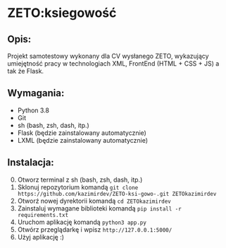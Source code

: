 # ZETO:ksiegowość

## Opis:

Projekt samotestowy wykonany dla CV wysłanego ZETO, wykazujący umiejętność pracy w technologiach XML, FrontEnd (HTML + CSS + JS) a tak że Flask.

## Wymagania:

- Python 3.8
- Git
- sh (bash, zsh, dash, itp.)
- Flask (będzie zainstalowany automatycznie)
- LXML (będzie zainstalowany automatycznie)

## Instalacja:

0. Otworz terminal z sh (bash, zsh, dash, itp.)
1. Sklonuj repozytorium komandą ```git clone https://github.com/kazimirdev/ZETO-ksi-gowo-.git ZETOkazimirdev```
2. Otworź nowej dyrektorii komandą ```cd ZETOkazimirdev```
3. Zainstaluj wymagane biblioteki komandą ```pip install -r requirements.txt```
4. Uruchom aplikację komandą ```python3 app.py```
5. Otwórz przeglądarkę i wpisz ```http://127.0.0.1:5000/```
6. Użyj aplikację :)
